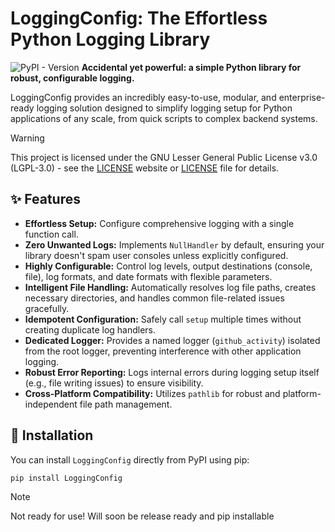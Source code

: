 # LoggingConfig: The Effortless Python Logging Library

![PyPI - Version](https://img.shields.io/pypi/v/LogConfig.svg)
**Accidental yet powerful: a simple Python library for robust, configurable logging.**

LoggingConfig provides an incredibly easy-to-use, modular, and enterprise-ready logging solution designed to simplify logging setup for Python applications of any scale, from quick scripts to complex backend systems.<br>

> [!WARNING]
> This project is licensed under the GNU Lesser General Public License v3.0 (LGPL-3.0) - see the [LICENSE](https://www.gnu.org/licenses/lgpl-3.0.html) website or [LICENSE](https://github.com/Akeoottt/LogConfig/blob/main/LICENCE) file for details.

## ✨ Features

* **Effortless Setup:** Configure comprehensive logging with a single function call.
* **Zero Unwanted Logs:** Implements `NullHandler` by default, ensuring your library doesn't spam user consoles unless explicitly configured.
* **Highly Configurable:** Control log levels, output destinations (console, file), log formats, and date formats with flexible parameters.
* **Intelligent File Handling:** Automatically resolves log file paths, creates necessary directories, and handles common file-related issues gracefully.
* **Idempotent Configuration:** Safely call `setup` multiple times without creating duplicate log handlers.
* **Dedicated Logger:** Provides a named logger (`github_activity`) isolated from the root logger, preventing interference with other application logging.
* **Robust Error Reporting:** Logs internal errors during logging setup itself (e.g., file writing issues) to ensure visibility.
* **Cross-Platform Compatibility:** Utilizes `pathlib` for robust and platform-independent file path management.

## 🚀 Installation

You can install `LoggingConfig` directly from PyPI using pip:

```bash
pip install LoggingConfig
```
> [!NOTE]
> Not ready for use!
> Will soon be release ready and pip installable
